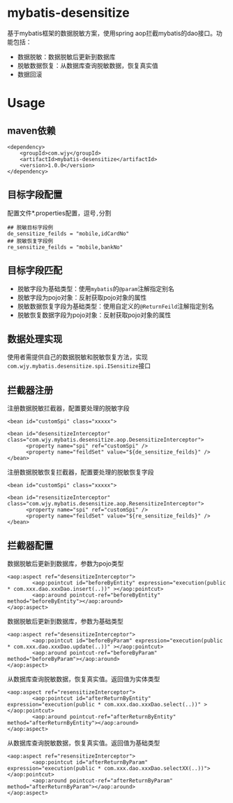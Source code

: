 # mybatis-desensitize
基于mybatis框架的数据脱敏方案，使用spring aop拦截mybatis的dao接口。功能包括：
+ 数据脱敏：数据脱敏后更新到数据库
+ 脱敏数据恢复：从数据库查询脱敏数据，恢复真实值
+ 数据回滚

# Usage

## maven依赖
```
<dependency>
	<groupId>com.wjy</groupId>
	<artifactId>mybatis-desensitize</artifactId>
	<version>1.0.0</version>
</dependency>
```

## 目标字段配置
配置文件*.properties配置，逗号`,`分割
```
## 脱敏目标字段例
de_sensitize_feilds = "mobile,idCardNo"
## 脱敏恢复字段例
re_sensitize_feilds = "mobile,bankNo"
```

## 目标字段匹配
+ 脱敏字段为基础类型：使用`mybatis`的`@param`注解指定别名
+ 脱敏字段为pojo对象：反射获取pojo对象的属性
+ 脱敏数据恢复字段为基础类型：使用自定义的`@ReturnFeild`注解指定别名
+ 脱敏恢复数据字段为pojo对象：反射获取pojo对象的属性

## 数据处理实现
使用者需提供自己的数据脱敏和脱敏恢复方法，实现`com.wjy.mybatis.desensitize.spi.ISensitize`接口

## 拦截器注册
注册数据脱敏拦截器，配置要处理的脱敏字段
```
<bean id="customSpi" class="xxxxx">

<bean id="desensitizeInterceptor" class="com.wjy.mybatis.desensitize.aop.DesensitizeInterceptor">
      <property name="spi" ref="customSpi" />
      <property name="feildSet" value="${de_sensitize_feilds}" />
</bean>
```
注册数据脱敏恢复拦截器，配置要处理的脱敏恢复字段
```
<bean id="customSpi" class="xxxxx">

<bean id="resensitizeInterceptor" class="com.wjy.mybatis.desensitize.aop.ResensitizeInterceptor">
      <property name="spi" ref="customSpi" />
      <property name="feildSet" value="${re_sensitize_feilds}" />
</bean>
```

## 拦截器配置
数据脱敏后更新到数据库，参数为pojo类型
```
<aop:aspect ref="desensitizeInterceptor">
        <aop:pointcut id="beforeByEntity" expression="execution(public * com.xxx.dao.xxxDao.insert(..))" ></aop:pointcut>
        <aop:around pointcut-ref="beforeByEntity" method="beforeByEntity"></aop:around>
</aop:aspect>
```
数据脱敏后更新到数据库，参数为基础类型
```
<aop:aspect ref="desensitizeInterceptor">
        <aop:pointcut id="beforeByParam" expression="execution(public * com.xxx.dao.xxxDao.update(..))" ></aop:pointcut>
        <aop:around pointcut-ref="beforeByParam" method="beforeByParam"></aop:around>
</aop:aspect>
```
从数据库查询脱敏数据，恢复真实值。返回值为实体类型
```
<aop:aspect ref="resensitizeInterceptor">
        <aop:pointcut id="afterReturnByEntity" expression="execution(public * com.xxx.dao.xxxDao.select(..))" ></aop:pointcut>
        <aop:around pointcut-ref="afterReturnByEntity" method="afterReturnByEntity"></aop:around>
</aop:aspect>
```
从数据库查询脱敏数据，恢复真实值。返回值为基础类型
```
<aop:aspect ref="resensitizeInterceptor">
        <aop:pointcut id="afterReturnByParam" expression="execution(public * com.xxx.dao.xxxDao.selectXX(..))"></aop:pointcut>
        <aop:around pointcut-ref="afterReturnByParam" method="afterReturnByParam"></aop:around>
</aop:aspect>
```